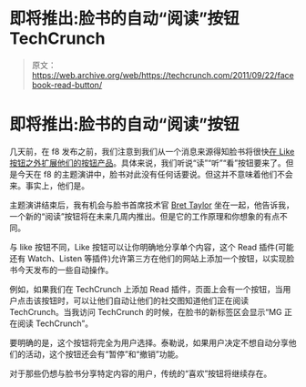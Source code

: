 # 即将推出:脸书的自动“阅读”按钮 TechCrunch

> 原文：<https://web.archive.org/web/https://techcrunch.com/2011/09/22/facebook-read-button/>

# 即将推出:脸书的自动“阅读”按钮

几天前，在 f8 发布之前，我们注意到我们从一个消息来源得知脸书将很快[在 Like 按钮之外扩展他们的按钮产品](https://web.archive.org/web/20221225211311/https://techcrunch.com/2011/09/19/facebooks-new-buttons/)。具体来说，我们听说“读”“听”“看”按钮要来了。但是今天在 f8 的主题演讲中，脸书对此没有任何话要说。但这并不意味着他们不会来。事实上，他们是。

主题演讲结束后，我有机会与脸书首席技术官 [Bret Taylor](https://web.archive.org/web/20221225211311/http://www.crunchbase.com/person/bret-taylor) 坐在一起，他告诉我，一个新的“阅读”按钮将在未来几周内推出。但是它的工作原理和你想象的有点不同。

与 like 按钮不同，Like 按钮可以让你明确地分享单个内容，这个 Read 插件(可能还有 Watch、Listen 等插件)允许第三方在他们的网站上添加一个按钮，以实现脸书今天发布的一些自动操作。

例如，如果我们在 TechCrunch 上添加 Read 插件，页面上会有一个按钮，当用户点击该按钮时，可以让他们自动让他们的社交图知道他们正在阅读 TechCrunch。当我访问 TechCrunch 的时候，在脸书的新标签区会显示“MG 正在阅读 TechCrunch”。

要明确的是，这个按钮将完全为用户选择。泰勒说，如果用户决定不想自动分享他们的活动，这个按钮还会有“暂停”和“撤销”功能。

对于那些仍想与脸书分享特定内容的用户，传统的“喜欢”按钮将继续存在。